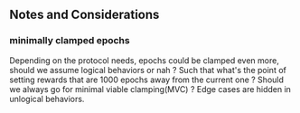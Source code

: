## Notes and Considerations

### minimally clamped epochs

Depending on the protocol needs, epochs could be clamped even more, should we assume logical behaviors or nah ?
Such that what's the point of setting rewards that are 1000 epochs away from the current one ? 
Should we always go for minimal viable clamping(MVC) ? Edge cases are hidden in unlogical behaviors.


